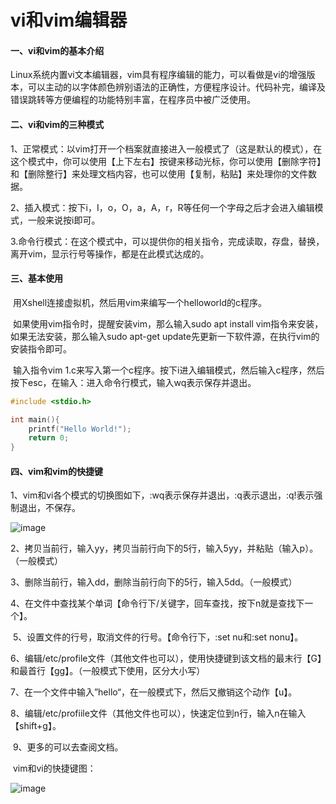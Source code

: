 # vi和vim编辑器



#### 一、vi和vim的基本介绍

​	Linux系统内置vi文本编辑器，vim具有程序编辑的能力，可以看做是vi的增强版本，可以主动的以字体颜色辨别语法的正确性，方便程序设计。代码补完，编译及错误跳转等方便编程的功能特别丰富，在程序员中被广泛使用。



#### 二、vi和vim的三种模式	

​	1、正常模式：以vim打开一个档案就直接进入一般模式了（这是默认的模式），在这个模式中，你可以使用【上下左右】按键来移动光标，你可以使用【删除字符】和【删除整行】来处理文档内容，也可以使用【复制，粘贴】来处理你的文件数据。

​	2、插入模式：按下i，I，o，O，a，A，r，R等任何一个字母之后才会进入编辑模式，一般来说按i即可。

​	3.命令行模式：在这个模式中，可以提供你的相关指令，完成读取，存盘，替换，离开vim，显示行号等操作，都是在此模式达成的。



#### 三、基本使用

​	用Xshell连接虚拟机，然后用vim来编写一个helloworld的c程序。

​	如果使用vim指令时，提醒安装vim，那么输入sudo apt install vim指令来安装，如果无法安装，那么输入sudo apt-get update先更新一下软件源，在执行vim的安装指令即可。

​	输入指令vim 1.c来写入第一个c程序。按下i进入编辑模式，然后输入c程序，然后按下esc，在输入：进入命令行模式，输入wq表示保存并退出。

```c
#include <stdio.h>

int main(){
    printf("Hello World!");
    return 0;
}
```



#### 四、vim和vim的快捷键

​	1、vim和vi各个模式的切换图如下，:wq表示保存并退出，:q表示退出，:q!表示强制退出，不保存。

![image](https://user-images.githubusercontent.com/102216757/222164667-96815d99-b35b-456e-9c0d-ca748cda424f.png)

​    2、拷贝当前行，输入yy，拷贝当前行向下的5行，输入5yy，并粘贴（输入p）。（一般模式）

​	3、删除当前行，输入dd，删除当前行向下的5行，输入5dd。（一般模式）

​	4、在文件中查找某个单词【命令行下/关键字，回车查找，按下n就是查找下一个】。

​	5、设置文件的行号，取消文件的行号。【命令行下，:set nu和:set nonu】。

​	6、编辑/etc/profile文件（其他文件也可以），使用快捷键到该文档的最末行【G】和最首行【gg】。（一般模式下使用，区分大小写）

​	7、在一个文件中输入”hello“，在一般模式下，然后又撤销这个动作【u】。

​	8、编辑/etc/profiile文件（其他文件也可以），快速定位到n行，输入n在输入【shift+g】。

​	9、更多的可以去查阅文档。

​	vim和vi的快捷键图：

![image](https://user-images.githubusercontent.com/102216757/222164635-d21df05c-fa24-459a-9242-bfbab143df6e.png)
